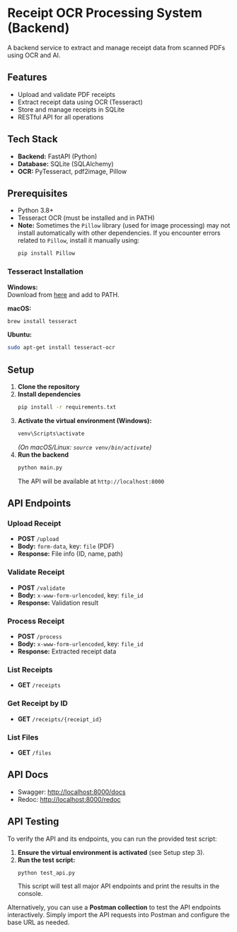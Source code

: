 # Receipt OCR Processing System (Backend)

A backend service to extract and manage receipt data from scanned PDFs using OCR and AI.

## Features

- Upload and validate PDF receipts
- Extract receipt data using OCR (Tesseract)
- Store and manage receipts in SQLite
- RESTful API for all operations

## Tech Stack

- **Backend:** FastAPI (Python)
- **Database:** SQLite (SQLAlchemy)
- **OCR:** PyTesseract, pdf2image, Pillow

## Prerequisites

- Python 3.8+
- Tesseract OCR (must be installed and in PATH)
- **Note:** Sometimes the `Pillow` library (used for image processing) may not install automatically with other dependencies. If you encounter errors related to `Pillow`, install it manually using:
  ```sh
  pip install Pillow
  ```

### Tesseract Installation

**Windows:**  
Download from [here](https://github.com/UB-Mannheim/tesseract/wiki) and add to PATH.

**macOS:**  
```sh
brew install tesseract
```

**Ubuntu:**  
```sh
sudo apt-get install tesseract-ocr
```

## Setup

1. **Clone the repository**
2. **Install dependencies**
   ```sh
   pip install -r requirements.txt
   ```
3. **Activate the virtual environment (Windows):**
   ```sh
   venv\Scripts\activate
   ```
   *(On macOS/Linux: `source venv/bin/activate`)*
4. **Run the backend**
   ```sh
   python main.py
   ```
   The API will be available at `http://localhost:8000`

## API Endpoints

### Upload Receipt
- **POST** `/upload`
- **Body:** `form-data`, key: `file` (PDF)
- **Response:** File info (ID, name, path)

### Validate Receipt
- **POST** `/validate`
- **Body:** `x-www-form-urlencoded`, key: `file_id`
- **Response:** Validation result

### Process Receipt
- **POST** `/process`
- **Body:** `x-www-form-urlencoded`, key: `file_id`
- **Response:** Extracted receipt data

### List Receipts
- **GET** `/receipts`

### Get Receipt by ID
- **GET** `/receipts/{receipt_id}`

### List Files
- **GET** `/files`

## API Docs

- Swagger: [http://localhost:8000/docs](http://localhost:8000/docs)
- Redoc: [http://localhost:8000/redoc](http://localhost:8000/redoc)

## API Testing

To verify the API and its endpoints, you can run the provided test script:

1. **Ensure the virtual environment is activated** (see Setup step 3).
2. **Run the test script:**
   ```sh
   python test_api.py
   ```
   This script will test all major API endpoints and print the results in the console.

Alternatively, you can use a **Postman collection** to test the API endpoints interactively. Simply import the API requests into Postman and configure the base URL as needed.
